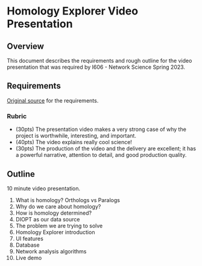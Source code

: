# Homology Explorer Video Presentation

## Overview

This document describes the requirements and rough outline for the
video presentation that was required by I606 - Network Science Spring 2023.

## Requirements

[Original source](https://github.com/yy/netsci-course/wiki/Projects#final-presentation) for the requirements.

### Rubric

- (30pts) The presentation video makes a very strong case of why the project is worthwhile, interesting, and important.
- (40pts) The video explains really cool science!
- (30pts) The production of the video and the delivery are excellent; it has a powerful narrative, attention to detail, and good production quality.

## Outline

10 minute video presentation.

1. What is homology? Orthologs vs Paralogs
1. Why do we care about homology?
1. How is homology determined?
1. DIOPT as our data source
1. The problem we are trying to solve
1. Homology Explorer introduction
1. UI features
1. Database
1. Network analysis algorithms
1. Live demo
